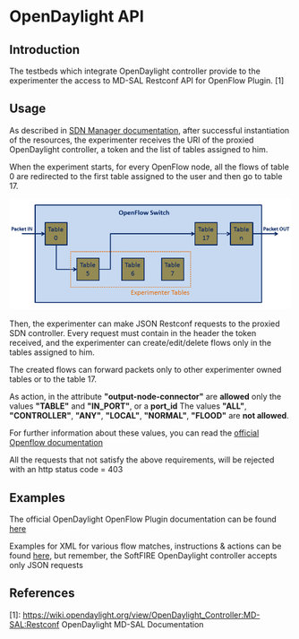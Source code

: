 # OpenDaylight API

## Introduction
The testbeds which integrate OpenDaylight controller provide to the experimenter the access to MD-SAL Restconf API for OpenFlow Plugin. [1]


## Usage
As described in [SDN Manager documentation](sdn-manager), after successful instantiation of the resources, the experimenter receives the URI of the proxied OpenDaylight controller, a token and the list of tables assigned to him.

When the experiment starts, for every OpenFlow node, all the flows of table 0 are redirected to the first table assigned to the user and then go to table 17.

![controller_color__1_](img/odl_experimenter_tables.png)


Then, the experimenter can make JSON Restconf requests to the proxied SDN controller. Every request must contain in the header the token received, and the experimenter can create/edit/delete flows only in the tables assigned to him.

The created flows can forward packets only to other experimenter owned tables or to the table 17.

As action, in the attribute **"output-node-connector"** are **allowed** only the values **"TABLE"** and **"IN_PORT"**, or a **port_id**
The values **"ALL"**, **"CONTROLLER"**, **"ANY"**, **"LOCAL"**, **"NORMAL"**, **"FLOOD"** are **not allowed**.

For further information about these values, you can read the [official Openflow documentation](https://www.opennetworking.org/images/stories/downloads/sdn-resources/onf-specifications/openflow/openflow-spec-v1.3.0.pdf)



All the requests that not satisfy the above requirements, will be rejected with an http status code = 403

## Examples
The official OpenDaylight OpenFlow Plugin documentation can be found  [here](https://wiki.opendaylight.org/view/OpenDaylight_OpenFlow_Plugin:End_to_End_Flows)

Examples for XML for various flow matches, instructions & actions can be found [here](https://wiki.opendaylight.org/view/Editing_OpenDaylight_OpenFlow_Plugin:End_to_End_Flows:Example_Flows), but remember, the SoftFIRE OpenDaylight controller accepts only JSON requests

## References
[1]: https://wiki.opendaylight.org/view/OpenDaylight_Controller:MD-SAL:Restconf OpenDaylight MD-SAL Documentation


